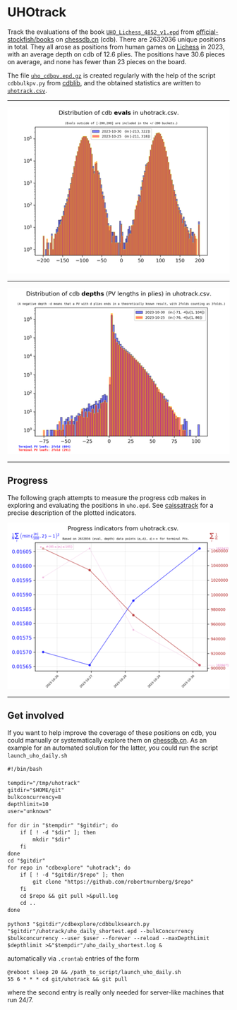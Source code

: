 # UHOtrack

Track the evaluations of the book
[`UHO_Lichess_4852_v1.epd`](https://github.com/official-stockfish/books/raw/master/UHO_Lichess_4852_v1.epd.zip) from
[official-stockfish/books](https://github.com/official-stockfish/books)
on [chessdb.cn](https://chessdb.cn/queryc_en/) (cdb). 
There are 2632036 unique positions in total. They all arose as positions
from human games on [Lichess](https://lichess.org) in 2023, 
with an average depth on cdb of 12.6 plies.
The positions have 30.6 pieces on average, and none has fewer than 23 pieces 
on the board.

The file [`uho_cdbpv.epd.gz`](https://drive.google.com/file/d/1yR3AlKSEcrezsSDRPPyD99N9vry_NArD/view?usp=sharing) is created regularly
with the help of the script `cdbbulkpv.py` from 
[cdblib](https://github.com/robertnurnberg/cdblib), and the obtained statistics
are written to [`uhotrack.csv`](uhotrack.csv).

---

<p align="center"> <img src="uhotrack.png?raw=true"> </p>

---

<p align="center"> <img src="uhotrackpv.png?raw=true"> </p>

---

## Progress

The following graph attempts to measure the progress cdb makes in exploring
and evaluating the positions in `uho.epd`. See
[caissatrack](https://github.com/robertnurnberg/caissatrack)
for a precise description of the plotted indicators.

<p align="center"> <img src="uhotracktime.png?raw=true"> </p>

---

## Get involved

If you want to help improve the coverage of these positions on cdb, you could
manually or systematically explore them on [chessdb.cn](https://chessdb.cn/queryc_en/). As an example for an automated solution for the latter, you could 
run the script `launch_uho_daily.sh`
```shell
#!/bin/bash

tempdir="/tmp/uhotrack"
gitdir="$HOME/git"
bulkconcurrency=8
depthlimit=10
user="unknown"

for dir in "$tempdir" "$gitdir"; do
    if [ ! -d "$dir" ]; then
        mkdir "$dir"
    fi
done
cd "$gitdir"
for repo in "cdbexplore" "uhotrack"; do
    if [ ! -d "$gitdir/$repo" ]; then
        git clone "https://github.com/robertnurnberg/$repo"
    fi
    cd $repo && git pull >&pull.log
    cd ..
done

python3 "$gitdir"/cdbexplore/cdbbulksearch.py "$gitdir"/uhotrack/uho_daily_shortest.epd --bulkConcurrency $bulkconcurrency --user $user --forever --reload --maxDepthLimit $depthlimit >&"$tempdir"/uho_daily_shortest.log &
```
automatically via `.crontab` entries of the form
```
@reboot sleep 20 && /path_to_script/launch_uho_daily.sh
55 6 * * * cd git/uhotrack && git pull
```
where the second entry is really only needed for server-like machines that run
24/7.
